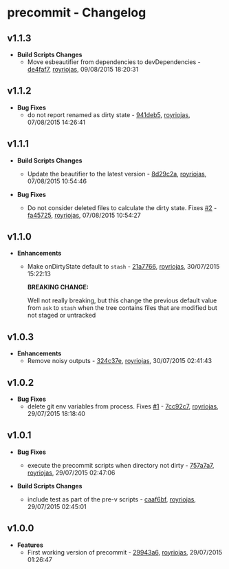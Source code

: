 
# precommit - Changelog
## v1.1.3
- **Build Scripts Changes**
  - Move esbeautifier from dependencies to devDependencies - [de4faf7]( https://github.com/royriojas/precommit/commit/de4faf7 ), [royriojas](https://github.com/royriojas), 09/08/2015 18:20:31

    
## v1.1.2
- **Bug Fixes**
  - do not report renamed as dirty state - [941deb5]( https://github.com/royriojas/precommit/commit/941deb5 ), [royriojas](https://github.com/royriojas), 07/08/2015 14:26:41

    
## v1.1.1
- **Build Scripts Changes**
  - Update the beautifier to the latest version - [8d29c2a]( https://github.com/royriojas/precommit/commit/8d29c2a ), [royriojas](https://github.com/royriojas), 07/08/2015 10:54:46

    
- **Bug Fixes**
  - Do not consider deleted files to calculate the dirty state. Fixes [#2](https://github.com/royriojas/precommit/issues/2) - [fa45725]( https://github.com/royriojas/precommit/commit/fa45725 ), [royriojas](https://github.com/royriojas), 07/08/2015 10:54:27

    
## v1.1.0
- **Enhancements**
  - Make onDirtyState default to `stash` - [21a7766]( https://github.com/royriojas/precommit/commit/21a7766 ), [royriojas](https://github.com/royriojas), 30/07/2015 15:22:13

    **BREAKING CHANGE:**
    
    Well not really breaking, but this change the previous default value from `ask` to `stash` when the
    tree contains files that are modified but not staged or untracked
    
## v1.0.3
- **Enhancements**
  - Remove noisy outputs - [324c37e]( https://github.com/royriojas/precommit/commit/324c37e ), [royriojas](https://github.com/royriojas), 30/07/2015 02:41:43

    
## v1.0.2
- **Bug Fixes**
  - delete git env variables from process. Fixes [#1](https://github.com/royriojas/precommit/issues/1) - [7cc92c7]( https://github.com/royriojas/precommit/commit/7cc92c7 ), [royriojas](https://github.com/royriojas), 29/07/2015 18:18:40

    
## v1.0.1
- **Bug Fixes**
  - execute the precommit scripts when directory not dirty - [757a7a7]( https://github.com/royriojas/precommit/commit/757a7a7 ), [royriojas](https://github.com/royriojas), 29/07/2015 02:47:06

    
- **Build Scripts Changes**
  - include test as part of the pre-v scripts - [caaf6bf]( https://github.com/royriojas/precommit/commit/caaf6bf ), [royriojas](https://github.com/royriojas), 29/07/2015 02:45:01

    
## v1.0.0
- **Features**
  - First working version of precommit - [29943a6]( https://github.com/royriojas/precommit/commit/29943a6 ), [royriojas](https://github.com/royriojas), 29/07/2015 01:26:47

    
